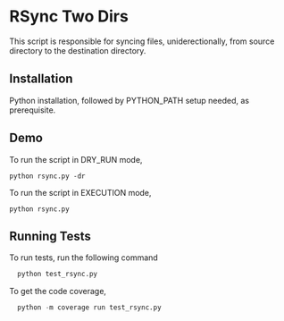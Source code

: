 # RSync Two Dirs

This script is responsible for syncing files, uniderectionally, from source directory to the destination directory.

## Installation

Python installation, followed by PYTHON_PATH setup needed, as prerequisite.

## Demo

To run the script in DRY_RUN mode,

    python rsync.py -dr

To run the script in EXECUTION mode,

    python rsync.py

## Running Tests

To run tests, run the following command

```python
  python test_rsync.py
```

To get the code coverage,

```python
  python -m coverage run test_rsync.py
```
